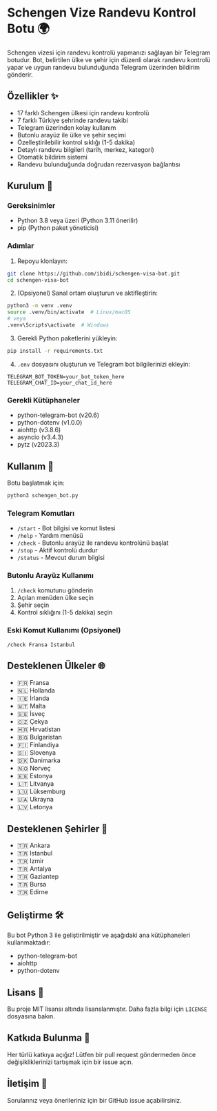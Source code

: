 # Schengen Vize Randevu Kontrol Botu 🌍

Schengen vizesi için randevu kontrolü yapmanızı sağlayan bir Telegram botudur. Bot, belirtilen ülke ve şehir için düzenli olarak randevu kontrolü yapar ve uygun randevu bulunduğunda Telegram üzerinden bildirim gönderir.

## Özellikler ✨

- 17 farklı Schengen ülkesi için randevu kontrolü
- 7 farklı Türkiye şehrinde randevu takibi
- Telegram üzerinden kolay kullanım
- Butonlu arayüz ile ülke ve şehir seçimi
- Özelleştirilebilir kontrol sıklığı (1-5 dakika)
- Detaylı randevu bilgileri (tarih, merkez, kategori)
- Otomatik bildirim sistemi
- Randevu bulunduğunda doğrudan rezervasyon bağlantısı

## Kurulum 🚀

### Gereksinimler

- Python 3.8 veya üzeri (Python 3.11 önerilir)
- pip (Python paket yöneticisi)

### Adımlar

1. Repoyu klonlayın:
```bash
git clone https://github.com/ibidi/schengen-visa-bot.git
cd schengen-visa-bot
```

2. (Opsiyonel) Sanal ortam oluşturun ve aktifleştirin:
```bash
python3 -m venv .venv
source .venv/bin/activate  # Linux/macOS
# veya
.venv\Scripts\activate  # Windows
```

3. Gerekli Python paketlerini yükleyin:
```bash
pip install -r requirements.txt
```

4. `.env` dosyasını oluşturun ve Telegram bot bilgilerinizi ekleyin:
```env
TELEGRAM_BOT_TOKEN=your_bot_token_here
TELEGRAM_CHAT_ID=your_chat_id_here
```

### Gerekli Kütüphaneler

- python-telegram-bot (v20.6)
- python-dotenv (v1.0.0)
- aiohttp (v3.8.6)
- asyncio (v3.4.3)
- pytz (v2023.3)

## Kullanım 📱

Botu başlatmak için:
```bash
python3 schengen_bot.py
```

### Telegram Komutları

- `/start` - Bot bilgisi ve komut listesi
- `/help` - Yardım menüsü
- `/check` - Butonlu arayüz ile randevu kontrolünü başlat
- `/stop` - Aktif kontrolü durdur
- `/status` - Mevcut durum bilgisi

### Butonlu Arayüz Kullanımı

1. `/check` komutunu gönderin
2. Açılan menüden ülke seçin
3. Şehir seçin
4. Kontrol sıklığını (1-5 dakika) seçin

### Eski Komut Kullanımı (Opsiyonel)

```
/check Fransa Istanbul
```

## Desteklenen Ülkeler 🌐

- 🇫🇷 Fransa
- 🇳🇱 Hollanda
- 🇮🇪 İrlanda
- 🇲🇹 Malta
- 🇸🇪 İsveç
- 🇨🇿 Çekya
- 🇭🇷 Hırvatistan
- 🇧🇬 Bulgaristan
- 🇫🇮 Finlandiya
- 🇸🇮 Slovenya
- 🇩🇰 Danimarka
- 🇳🇴 Norveç
- 🇪🇪 Estonya
- 🇱🇹 Litvanya
- 🇱🇺 Lüksemburg
- 🇺🇦 Ukrayna
- 🇱🇻 Letonya

## Desteklenen Şehirler 🏢

- 🇹🇷 Ankara
- 🇹🇷 Istanbul
- 🇹🇷 Izmir
- 🇹🇷 Antalya
- 🇹🇷 Gaziantep
- 🇹🇷 Bursa
- 🇹🇷 Edirne

## Geliştirme 🛠

Bu bot Python 3 ile geliştirilmiştir ve aşağıdaki ana kütüphaneleri kullanmaktadır:

- python-telegram-bot
- aiohttp
- python-dotenv

## Lisans 📄

Bu proje MIT lisansı altında lisanslanmıştır. Daha fazla bilgi için `LICENSE` dosyasına bakın.

## Katkıda Bulunma 🤝

Her türlü katkıya açığız! Lütfen bir pull request göndermeden önce değişikliklerinizi tartışmak için bir issue açın.

## İletişim 📧

Sorularınız veya önerileriniz için bir GitHub issue açabilirsiniz.
